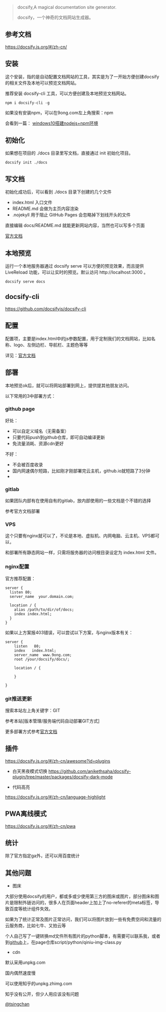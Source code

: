 

> docsify,A magical documentation site generator.
>
> docsify，一个神奇的文档网站生成器。

## 参考文档

https://docsify.js.org/#/zh-cn/

## 安装

这个安装，指的是自动配置文档网站的工具，其实是为了一开始方便创建docsify的相关文件及本地可以预览文档网站。

推荐安装 docsify-cli 工具，可以方便创建及本地预览文档网站。

```
npm i docsify-cli -g
```

如果没有安装npm，可以在9ong.com左上角搜索：npm

会看到一篇：
[windows10搭建nodejs+npm环境](http://www.9ong.com/#/互联网/开发环境/windows10搭建nodejs+npm环境?id=window10%e7%8e%af%e5%a2%83%e6%90%ad%e5%bb%banodejs%e4%b8%8enpm%e7%8e%af%e5%a2%83)

## 初始化

如果想在项目的 ./docs 目录里写文档，直接通过 init 初始化项目。

```
docsify init ./docs
```

## 写文档

初始化成功后，可以看到 ./docs 目录下创建的几个文件

- index.html 入口文件
- README.md 会做为主页内容渲染
- .nojekyll 用于阻止 GitHub Pages 会忽略掉下划线开头的文件

直接编辑 docs/README.md 就能更新网站内容，当然也可以写多个页面

[官方文档](https://docsify.js.org/#/zh-cn/quickstart)

## 本地预览

运行一个本地服务器通过 docsify serve 可以方便的预览效果，而且提供 LiveReload 功能，可以让实时的预览。默认访问 http://localhost:3000 。

```
docsify serve docs
```

## docsify-cli

https://github.com/docsifyjs/docsify-cli

## 配置

配置项，主要是index.html中的js参数配置，用于定制我们的文档网站，比如名称、logo、左侧边栏、导航栏、主题色等等

详见：[官方文档](https://docsify.js.org/#/zh-cn/configuration)

## 部署

本地预览ok后，就可以将网站部署到网上，提供提其他朋友访问。

以下常用的3中部署方式：


### github page

好处：

- 可以自定义域名（无需备案）
- 只要代码push到github仓库，即可自动编译更新
- 免流量消耗、资源cdn更好

不好：
- 不会被百度收录
- 国内网速偶尔短路，比如刚才刚部署完云主机，github.io就短路了3分钟
- 

### gitlab

如果团队内部有在使用自有的gitlab，放内部使用的一些文档是个不错的选择

参考官方文档部署

### VPS

这个只要有nginx就可以了，不论是本地、虚拟机、内网电脑、云主机、VPS都可以，

和部署所有静态网站一样，只需将服务器的访问根目录设定为 index.html 文件。

### nginx配置

官方推荐配置：

```
server {
  listen 80;
  server_name  your.domain.com;

  location / {
    alias /path/to/dir/of/docs;
    index index.html;
  }
}
```

如果以上方案报403错误，可以尝试以下方案，与nginx版本有关：

```
server {
    listen   80;
    index   index.html;
    server_name  www.9ong.com;
    root /your/docsify/docs/;

    location / {

    }

}

```

### git推送更新

搜索本站左上角关键字：GIT

参考本站[版本管理/服务端代码自动部署GIT方式]

更多部署方式参考[官方文档](https://docsify.js.org/#/zh-cn/deploy)


## 插件
https://docsify.js.org/#/zh-cn/awesome?id=plugins

- 白天黑夜模式切换
https://github.com/anikethsaha/docsify-plugin/tree/master/packages/docsify-dark-mode

- 代码高亮

https://docsify.js.org/#/zh-cn/language-highlight

## PWA离线模式

https://docsify.js.org/#/zh-cn/pwa

## 统计

除了官方指定ga外，还可以用百度统计


## 其他问题


- 图床

大部分使用docsify的用户，都或多或少使用第三方的图床或图片，部分图床和图片是限制外链访问的，很多人在页面header上加上了no-referer的meta标签，导致百度等统计组件失效。

如果为了统计正常及图片正常访问，我们可以将图片放到一些有免费空间和流量的云服务商，比如七牛、又拍云等

个人自己写了一键转换md文件所有图片的python脚本，有需要可以联系我，或者到[github](https://github.com/tsingchan)上，在page仓库script/python/qiniu-img-class.py

- cdn

默认采用unpkg.com

国内偶然速度慢

可以使用知乎的unpkg.zhimg.com

知乎没有公开，但少人用应该没有问题

[@tsingchan](https://github.com/tsingchan)

